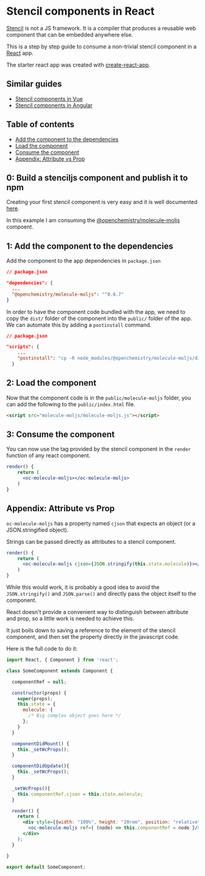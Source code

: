 # Stencil components in React

[Stencil](https://stenciljs.com/) is not a JS framework. It is a compiler that produces a reusable web component that can be embedded anywhere else.

This is a step by step guide to consume a non-trivial stencil component in a [React](https://reactjs.org/) app.

The starter react app was created with [create-react-app](https://github.com/facebook/create-react-app).

## Similar guides
- [Stencil components in Vue](https://github.com/alesgenova/stenciljs-in-vue.git)
- [Stencil components in Angular](https://github.com/alesgenova/stenciljs-in-angular.git)

## Table of contents
- [Add the component to the dependencies](#1-add-the-component-to-the-dependencies)
- [Load the component](#2-load-the-component)
- [Consume the component](#3-consume-the-component)
- [Appendix: Attribute vs Prop](#appendix-attribute-vs-prop)


## 0: Build a stenciljs component and publish it to npm
Creating your first stencil component is very easy and it is well documented [here](https://stenciljs.com/docs/my-first-component). 

In this example I am consuming the [@openchemistry/molecule-moljs](https://github.com/OpenChemistry/oc-web-components/tree/master/packages/molecule-moljs) compoent.

## 1: Add the component to the dependencies

Add the component to the app dependencies in `package.json`

```json
// package.json

"dependencies": {
  ...
  "@openchemistry/molecule-moljs": "^0.0.7"
}
```

In order to have the component code bundled with the app, we need to copy the `dist/` folder of the component into the `public/` folder of the app. We can automate this by adding a `postinstall` command.

```json
// package.json

"scripts": {
    ...
    "postinstall": "cp -R node_modules/@openchemistry/molecule-moljs/dist public/molecule-moljs"
  }
```

## 2: Load the component
Now that the component code is in the `public/molecule-moljs` folder, you can add the following to the `public/index.html` file.
```html
<script src="molecule-moljs/molecule-moljs.js"></script>
```

## 3: Consume the component
You can now use the tag provided by the stencil component in the `render` function of any react component.

```jsx
render() {
    return (
      <oc-molecule-moljs></oc-molecule-moljs>
    )
}
```

## Appendix: Attribute vs Prop
`oc-molecule-moljs` has a property named `cjson` that expects an object (or a JSON.stringified object).

Strings can be passed directly as attributes to a stencil component.
```jsx
render() {
    return (
      <oc-molecule-moljs cjson={JSON.stringify(this.state.molecule)}></oc-molecule-moljs>
    )
}
```

While this would work, it is probably a good idea to avoid the `JSON.stringify()` and `JSON.parse()` and directly pass the object itself to the component.

React doesn't provide a convenient way to distinguish between attribute and prop, so a little work is needed to achieve this.

It just boils down to saving a reference to the element of the stencil component, and then set the property directly in the javascript code.

Here is the full code to do it:

```jsx
import React, { Component } from 'react';

class SomeComponent extends Component {

  componentRef = null;

  constructor(props) {
    super(props);
    this.state = {
      molecule: {
        /* Big complex object goes here */
      };
    }
  }

  componentDidMount() {
    this._setWcProps();
  }

  componentDidUpdate(){
    this._setWcProps();
  }

  _setWcProps(){
    this.componentRef.cjson = this.state.molecule;
  }

  render() {
    return (
      <div style={{width: "100%", height: "20rem", position: "relative"}}>
        <oc-molecule-moljs ref={ (node) => this.componentRef = node }/>
      </div>
    );
  }

}

export default SomeComponent;
```

